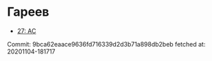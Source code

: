 # Гареев
- [27: AC](27.md)

Commit: 9bca62eaace9636fd716339d2d3b71a898db2beb
 fetched at: 20201104-181717
